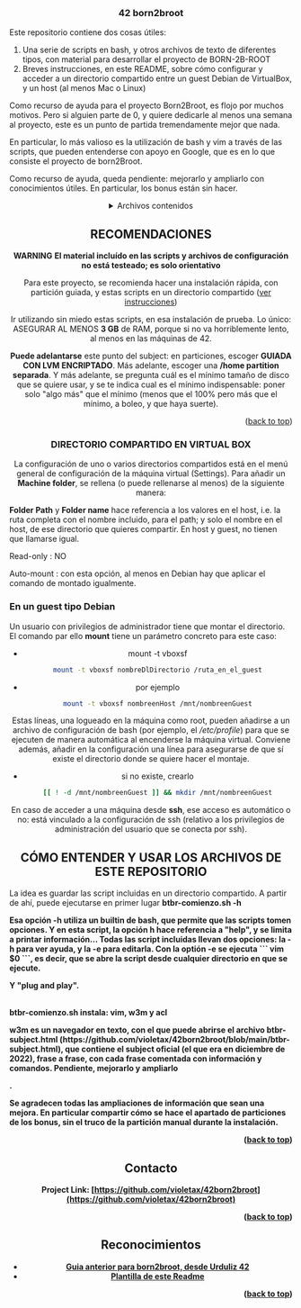 <!-- Improved compatibility of back to top link: See: https://github.com/othneildrew/Best-README-Template/pull/73 -->
<a name="readme-top"></a>
<!--
*** Thanks for checking out the Best-README-Template. If you have a suggestion
*** that would make this better, please fork the repo and create a pull request
*** or simply open an issue with the tag "enhancement".
*** Don't forget to give the project a star!
*** Thanks again! Now go create something AMAZING! :D
-->

<!-- PROJECT SHIELDS -->
<!--
*** I'm using markdown "reference style" links for readability.
*** Reference links are enclosed in brackets [ ] instead of parentheses ( ).
*** See the bottom of this document for the declaration of the reference variables
*** for contributors-url, forks-url, etc. This is an optional, concise syntax you may use.
*** https://www.markdownguide.org/basic-syntax/#reference-style-links
-->

<!-- PROJECT LOGO -->
<br />
<div align="center">
  <a href="https://github.com/violetax/42born2broot"></a>
<div align="left">
  <h3 align="center">42 born2broot</h3>
  <p>Este repositorio contiene dos cosas útiles: </p>
  <ol>
  	<li> Una serie de scripts en bash, y otros archivos de texto de diferentes tipos, con material para desarrollar el proyecto de BORN-2B-ROOT </li>
   	<li> Breves instrucciones, en este README, sobre cómo configurar y acceder a un directorio compartido entre un guest Debian de VirtualBox, y un host (al menos Mac o Linux) </li>
  </ol>
  <p>Como recurso de ayuda para el proyecto Born2Broot, es flojo por muchos motivos. Pero si alguien parte de 0, y quiere dedicarle al menos una semana al proyecto, este es un punto de partida tremendamente mejor que nada.</p>
  <p>En particular, lo más valioso es la utilización de bash y vim a través de las scripts, que pueden entenderse con apoyo en Google, que es en lo que consiste el proyecto de born2Broot.</p>
  <p>Como recurso de ayuda, queda pendiente: mejorarlo y ampliarlo con conocimientos útiles. En particular, los bonus están sin hacer.</p>
</div>

<!-- TABLE OF CONTENTS -->
<details>
	<summary>Archivos contenidos</summary>
		<h4><a href="#bashscripts">Scripts de bash</a></h4>
	<div align="left">
		<ol>
			<li>[btbr-comienzo.sh](https://github.com/violetax/42born2broot/blob/main/btbr-comienzo.sh)</li>
			<li>[btbr-final.sh](https://github.com/violetax/42born2broot/blob/main/btbr-comienzo.sh)</li>
			<li>[monitoring.sh](https://github.com/violetax/42born2broot/blob/main/monitoring.sh)</li>
			<li>[algunos_comandos_virtualbox.sh](https://github.com/violetax/42born2broot/blob/main/algunos_comandos_virtualbox.sh)</li>
			<li>[sobre_lvm_y_contrasenia_encriptada.sh](https://github.com/violetax/42born2broot/blob/main/sobre_lvm_y_contrasenia_encriptada.sh)
		</ol>
	</div>
	<div align="left">
		<h4><a href="#bashfunciones">Funciones: auxiliares de bash</a></h4>
		<ol>
			<li>[Opte.fu](https://github.com/violetax/42born2broot/blob/main/Opte.fu)</li>
			<li>[Continua.fu](https://github.com/violetax/42born2broot/blob/main/Continua.fu)</li>
		</ol>
	</div>
	<div align="left">
		<h4><a href="#configbash">Archivos de configuración de bash</a></h4>
		<ol>
			<li>[.bashrc](https://github.com/violetax/42born2broot/blob/main/.bashrc)</li>
			<li>[.bash_aliases](https://github.com/violetax/42born2broot/blob/main/.bash_aliases)</li>
			<li>[.dircolors](https://github.com/violetax/42born2broot/blob/main/.dircolors)</li>
		</ol>
	</div>
	<div align="left">
		<h4><a href="#configvim">Archivos de configuración de vim</a></h4>
		<ol>
			<li>[.vimrc](https://github.com/violetax/42born2broot/blob/main/.vimrc)</li>
		</ol>
	</div>
	<div align="left">
		<h4><a href="#vimdir">Directorio de vim</a></h4>
		<ul>
			<li>[Directorio de archivos con contenido de texto, para la funcionalidad: insert](https://github.com/violetax/42born2broot/tree/main/.vim/sourceText)</li>
			<li>[Directorio de archivos tipo vim, con funcionalidad de sintaxis](https://github.com/violetax/42born2broot/tree/main/.vim/plugin)</li>
		</ul>
	</div>
	<div align="left">
		<h4><a href="#subjhtml">El subject, en formato html</a></h4>
	</div>
	</ul>
</details>

<!-- ABOUT THE PROJECT -->
## RECOMENDACIONES
<strong><strong>WARNING</strong></strong> 
<strong>El material incluído en las scripts y archivos de configuración no está testeado; es solo orientativo</strong>

<div id="recomendaciones">
<p>Para este proyecto, se recomienda hacer una instalación rápida, con partición guiada, y estas scripts en un directorio compartido (<a href="#directoriocompartido">ver instrucciones</a>)</p>
<p>Ir utilizando sin miedo estas scripts, en esa instalación de prueba. Lo único: ASEGURAR AL MENOS <b>3 GB</b> de RAM, porque si no va horriblemente lento, al menos en las máquinas de 42.</p>
<p><b>Puede adelantarse</b> este punto del subject: en particiones, escoger <b>GUIADA CON LVM ENCRIPTADO</b>. Más adelante, escoger una <b>/home partition separada</b>. Y más adelante, se pregunta cuál es el mínimo tamaño de disco que se quiere usar, y se te indica cual es el mínimo indispensable: poner solo "algo más" que el mínimo (menos que el 100% pero más que el mínimo, a boleo, y que haya suerte).</p>
</div>
<!-- Here's a blank template to get started: To avoid retyping too much info. Do a search and replace with your text editor for the following: `violetax`, `42born2broot`, `twitter_handle`, `linkedin_username`, `email_client`, `violetaggarcia@gmail.com`, `project_title`, `project_description` -->

<p align="right">(<a href="#readme-top">back to top</a>)</p>

<!-- GETTING STARTED -->
### DIRECTORIO COMPARTIDO EN VIRTUAL BOX

<div id="directoriocompartido">
<p>La configuración de uno o varios directorios compartidos está en el menú general de configuración de la máquina virtual (Settings). Para añadir un <b>Machine folder</b>, se rellena (o puede rellenarse al menos) de la siguiente manera:</p>
<div align="left">
<p><b>Folder Path</b> y <b>Folder name</b> hace referencia a los valores en el host, i.e. la ruta completa con el nombre incluido, para el path; y solo el nombre en el host, de ese directorio que quieres compartir. En host y guest, no tienen que llamarse igual.
<p>Read-only : NO </p>
<p>Auto-mount : con esta opción, al menos en Debian hay que aplicar el comando de montado igualmente.</p>
</div>
<div align="left">
<h3>En un guest tipo Debian</h3>
<p>Un usuario con privilegios de administrador tiene que montar el directorio. El comando par ello <b>mount</b> tiene un parámetro concreto para este caso:</p>
</div>
</div>

* mount -t vboxsf
  ```sh
  mount -t vboxsf nombreDlDirectorio /ruta_en_el_guest
  ```
* por ejemplo
  ```sh
  mount -t vboxsf nombreenHost /mnt/nombreenGuest
  ```
<p>Estas líneas, una logueado en la máquina como root,  pueden añadirse a un archivo de configuración de bash (por ejemplo, el <i>/etc/profile</i>) para que se ejecuten de manera automática al encenderse la máquina virtual. Conviene además, añadir en la configuración una línea para asegurarse de que sí existe el directorio donde se quiere hacer el montaje.</p>

* si no existe, crearlo
  ```sh
  [[ ! -d /mnt/nombreenGuest ]] && mkdir /mnt/nombreenGuest
  ```
<p>En caso de acceder a una máquina desde <b>ssh</b>, ese acceso es automático o no: está vinculado a la configuración de ssh (relativo a los privilegios de administración del usuario que se conecta por ssh).</p>

## CÓMO ENTENDER Y USAR LOS ARCHIVOS DE ESTE REPOSITORIO

  <div align="left" id="comousaresto">
   <p>La idea es guardar las script incluidas en un directorio compartido. A partir de ahí, puede ejecutarse en primer lugar <b>btbr-comienzo.sh -h<b> </p>
   <p>Esa opción <b>-h</b> utiliza un builtin de bash, que permite que las scripts tomen opciones. Y en esta script, la opción h hace referencia a "help", y se limita a printar información... Todas las script incluidas llevan dos opciones: la <b>-h</b> para ver ayuda, y la <b>-e</b> para editarla. Con la optión -e se ejecuta ``` vim $0 ```, es decir, que se abre la script desde cualquier directorio en que se ejecute.  </p>
  <p>Y "plug and play".</p><br>
  <strong>btbr-comienzo.sh instala: vim, w3m y acl</strong> 
  <p><b>w3m</b> es un navegador en texto, con el que puede abrirse el archivo <b>btbr-subject.html</b> (https://github.com/violetax/42born2broot/blob/main/btbr-subject.html)</b>, que contiene el subject oficial (el que era en diciembre de 2022), frase a frase, con cada frase comentada con información y comandos. <b>Pendiente, mejorarlo y ampliarlo</b></p>.
  <p>Se agradecen todas las ampliaciones de información que sean una mejora. En particular compartir cómo se hace el apartado de particiones de los bonus, sin el truco de la partición manual durante la instalación.</p>
  </div>
<p align="right">(<a href="#readme-top">back to top</a>)</p>

<!-- CONTACT -->
## Contacto

Project Link: [https://github.com/violetax/42born2broot](https://github.com/violetax/42born2broot)
<p align="right">(<a href="#readme-top">back to top</a>)</p>

<!-- ACKNOWLEDGMENTS -->
## Reconocimientos

* [Guia anterior para born2broot, desde Urduliz 42](https://docs.google.com/document/d/1P3aTAu0zp-_aRrH31AdM6_k6_tWx6j97MF007J6LtsI/edit?usp=sharing)
* [Plantilla de este Readme](https://github.com/othneildrew/Best-README-Template)

<p align="right">(<a href="#readme-top">back to top</a>)</p>

<!-- MARKDOWN LINKS & IMAGES -->
<!-- https://www.markdownguide.org/basic-syntax/#reference-style-links -->
[contributors-shield]: https://img.shields.io/github/contributors/violetax/42born2broot.svg?style=for-the-badge
[contributors-url]: https://github.com/violetax/42born2broot/graphs/contributors
[forks-shield]: https://img.shields.io/github/forks/violetax/42born2broot.svg?style=for-the-badge
[forks-url]: https://github.com/violetax/42born2broot/network/members
[stars-shield]: https://img.shields.io/github/stars/violetax/42born2broot.svg?style=for-the-badge
[stars-url]: https://github.com/violetax/42born2broot/stargazers
[issues-shield]: https://img.shields.io/github/issues/violetax/42born2broot.svg?style=for-the-badge
[issues-url]: https://github.com/violetax/42born2broot/issues
[license-shield]: https://img.shields.io/github/license/violetax/42born2broot.svg?style=for-the-badge
[license-url]: https://github.com/violetax/42born2broot/blob/master/LICENSE.txt
[linkedin-shield]: https://img.shields.io/badge/-LinkedIn-black.svg?style=for-the-badge&logo=linkedin&colorB=555
[linkedin-url]: https://linkedin.com/in/linkedin_username
[product-screenshot]: images/screenshot.png
[Next.js]: https://img.shields.io/badge/next.js-000000?style=for-the-badge&logo=nextdotjs&logoColor=white
[Next-url]: https://nextjs.org/
[React.js]: https://img.shields.io/badge/React-20232A?style=for-the-badge&logo=react&logoColor=61DAFB
[React-url]: https://reactjs.org/
[Vue.js]: https://img.shields.io/badge/Vue.js-35495E?style=for-the-badge&logo=vuedotjs&logoColor=4FC08D
[Vue-url]: https://vuejs.org/
[Angular.io]: https://img.shields.io/badge/Angular-DD0031?style=for-the-badge&logo=angular&logoColor=white
[Angular-url]: https://angular.io/
[Svelte.dev]: https://img.shields.io/badge/Svelte-4A4A55?style=for-the-badge&logo=svelte&logoColor=FF3E00
[Svelte-url]: https://svelte.dev/
[Laravel.com]: https://img.shields.io/badge/Laravel-FF2D20?style=for-the-badge&logo=laravel&logoColor=white
[Laravel-url]: https://laravel.com
[Bootstrap.com]: https://img.shields.io/badge/Bootstrap-563D7C?style=for-the-badge&logo=bootstrap&logoColor=white
[Bootstrap-url]: https://getbootstrap.com
[JQuery.com]: https://img.shields.io/badge/jQuery-0769AD?style=for-the-badge&logo=jquery&logoColor=white
[JQuery-url]: https://jquery.com 

